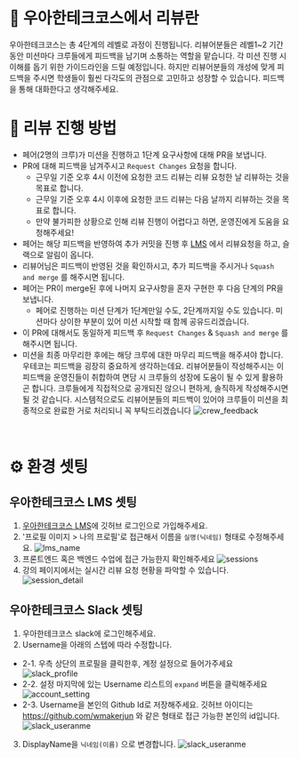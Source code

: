 # 📝 우아한테크코스에서 리뷰란

우아한테크코스는 총 4단계의 레벨로 과정이 진행됩니다.
리뷰어분들은 레벨1~2 기간 동안 미션마다 크루들에게 피드백을 남기며 소통하는 역할을 맡습니다. 
각 미션 진행 시 이해를 돕기 위한 가이드라인을 드릴 예정입니다. 
하지만 리뷰어분들의 개성에 맞게 피드백을 주시면 학생들이 훨씬 다각도의 관점으로 고민하고 성장할 수 있습니다. 
피드백을 통해 대화한다고 생각해주세요.

# 💬  리뷰 진행 방법
- 페어(2명의 크루)가 미션을 진행하고 1단계 요구사항에 대해 PR을 보냅니다.
- PR에 대해 피드백을 남겨주시고 `Request Changes` 요청을 합니다.
    - 근무일 기준 오후 4시 이전에 요청한 코드 리뷰는 리뷰 요청한 날 리뷰하는 것을 목표로 합니다.
    - 근무일 기준 오후 4시 이후에 요청한 코드 리뷰는 다음 날까지 리뷰하는 것을 목표로 합니다.
    - 만약 불가피한 상황으로 인해 리뷰 진행이 어렵다고 하면, 운영진에게 도움을 요청해주세요!
- 페어는 해당 피드백을 반영하여 추가 커밋을 진행 후 [LMS](https://techcourse.woowahan.com/) 에서 리뷰요청을 하고, 슬랙으로 알림이 옵니다.
- 리뷰어님은 피드백이 반영된 것을 확인하시고, 추가 피드백을 주시거나  `Squash and merge` 를 해주시면 됩니다.
- 페어는 PR이 merge된 후에 나머지 요구사항을 혼자 구현한 후 다음 단계의 PR을 보냅니다.
    - 페어로 진행하는 미션 단계가 1단계만일 수도, 2단계까지일 수도 있습니다. 미션마다 상이한 부분이 있어 미션 시작할 때 함께 공유드리겠습니다.
- 이 PR에 대해서도 동일하게 피드백 후  `Request Changes`  &  `Squash and merge` 를 해주시면 됩니다.
- 미션을 최종 마무리한 후에는 해당 크루에 대한 마무리 피드백을 해주셔야 합니다. 우테코는 피드백을 굉장히 중요하게 생각하는데요. 리뷰어분들이 작성해주시는 이 피드백을 운영진들이 취합하여 면담 시 크루들의 성장에 도움이 될 수 있게 활용하곤 합니다. 크루들에게 직접적으로 공개되진 않으니 편하게, 솔직하게 작성해주시면 될 것 같습니다. 시스템적으로도 리뷰어분들의 피드백이 있어야 크루들이 미션을 최종적으로 완료한 거로 처리되니 꼭 부탁드리겠습니다
![crew_feedback](./images/crew_feedback.jpg)

<br/>

# ⚙️ 환경 셋팅
## 우아한테크코스 LMS 셋팅
1. [우아한테크코스 LMS](https://techcourse.woowahan.com/)에 깃허브 로그인으로 가입해주세요.
2. '프로필 이미지 > 나의 프로필'로 접근해서 이름을 `실명(닉네임)` 형태로 수정해주세요.
![lms_name](./images/lms_name.jpg)
3. 프론트엔드 혹은 백엔드 수업에 접근 가능한지 확인해주세요
![sessions](./images/sessions.jpg)
4. 강의 페이지에서는 실시간 리뷰 요청 현황을 파악할 수 있습니다. 
![session_detail](./images/session_detail.jpg)

## 우아한테크코스 Slack 셋팅
1. 우아한테크코스 slack에 로그인해주세요.
2. Username을 아래의 스텝에 따라 수정합니다.
- 2-1. 우측 상단의 프로필을 클릭한후, 계정 설정으로 들어가주세요 
![slack_profile](./images/slack_profile.jpg)
- 2-2. 설정 마지막에 있는 Username 리스트의 `expand` 버튼을 클릭해주세요
![account_setting](./images/account_setting.jpg)
- 2-3. Username을 본인의 Github Id로 저장해주세요. 깃허브 아이디는 https://github.com/wmakerjun 와 같은 형태로 접근 가능한 본인의 id입니다.
![slack_useranme](./images/slack_username.jpg)
3. DisplayName을 `닉네임(이름)` 으로 변경합니다.
![slack_useranme](./images/slack_display_name.jpg)
